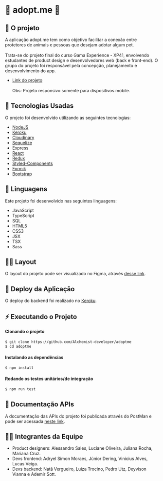 

# 🐾 adopt.me 🐾


## 🐶 O projeto
A aplicação adopt.me tem como objetivo facilitar a conexão entre protetores de animais e pessoas que desejam adotar algum pet. 
<br>
</br>
Trata-se do projeto final do curso Gama Experience - XP41, envolvendo estudantes de product design e desenvolvedores web (back e front-end). O grupo do projeto foi responsável pela concepção, planejamento e desenvolvimento do app.

- [Link do projeto](https://meadotepets.herokuapp.com/)<br></br>
Obs: Projeto responsivo somente para dispositivos mobile.

## 🚀 Tecnologias Usadas
O projeto foi desenvolvido utilizando as seguintes tecnologias:

- [NodeJS](https://nodejs.org/en/)
- [Keroku](https://dashboard.heroku.com/)
- [Cloudinary](https://cloudinary.com/documentation)
- [Sequelize](https://sequelize.org/)
- [Express](https://expressjs.com/pt-br/)
- [React](https://pt-br.reactjs.org/)
- [Redux](https://redux.js.org/)
- [Styled-Components](https://styled-components.com/)
- [Formik](https://formik.org/docs/overview)
- [Bootstrap](https://getbootstrap.com/docs/5.2/getting-started/introduction/)

## 📔 Linguagens
Este projeto foi desenvolvido nas seguintes linguagens:

- JavaScript
- TypeScript
- SQL
- HTML5
- CSS3
- JSX
- TSX
- Sass


## ✍🏻 Layout
O layout do projeto pode ser visualizado no Figma, através [desse link](https://www.figma.com/file/iiXhhQDAWXsk70izMFejET/Desafio-do-Chef%C3%A3o-G4).  

## 🔨 Deploy da Aplicação
O deploy do backend foi realizado no [Keroku](https://adoptme-app.herokuapp.com/).


## ⚡ Executando o Projeto

#### Clonando o projeto
```sh
$ git clone https://github.com/Alchemist-developer/adoptme
$ cd adoptme
```

#### Instalando as dependências 
```sh
$ npm install
```

#### Rodando os testes unitários/de integração
```sh
$ npm run test
```

## 📄 Documentação APIs
A documentação das APIs do projeto foi publicada através do PostMan e pode ser acessada [neste link](https://documenter.getpostman.com/view/21559218/UzBsHjau#70788b09-5d76-46a9-8bdb-dabec37e5522).

## 🙋‍♀️ Integrantes da Equipe
- Product designers: Alessandro Sales, Luciane Oliveira, Juliana Rocha, Mariana Cruz.
- Devs frontend: Adryel Simon Moraes, Júnior Dering, Vinicius Alves, Lucas Veiga. 
- Devs backend:  Natã Vergueiro, Luiza Trocino, Pedro Utz, Deyvison Vianna e Ademir Sott.

